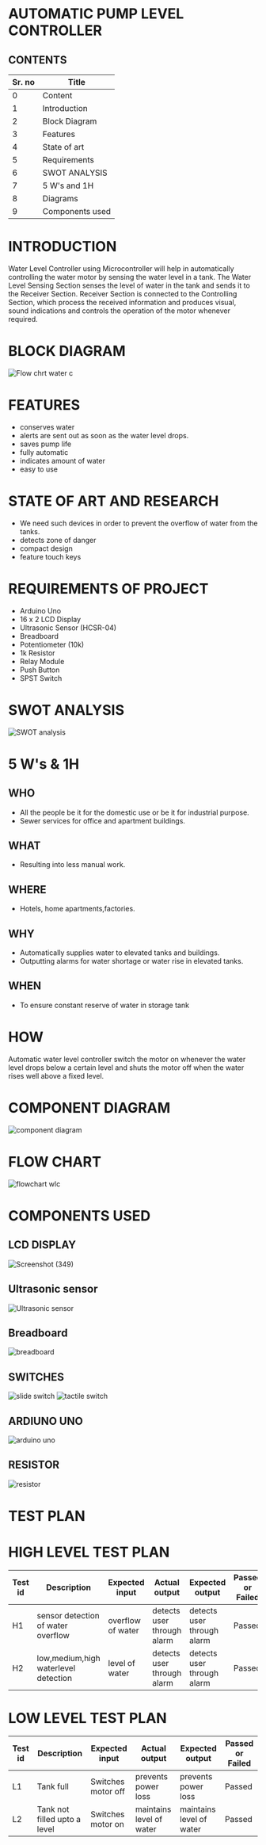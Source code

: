 # AUTOMATIC PUMP LEVEL CONTROLLER
 
 ## CONTENTS
 
|Sr. no| Title|
|--|--|
|0|Content|
|1|Introduction|
|2| Block Diagram |
|3| Features|
|4|State of art|
|5|Requirements|
|6| SWOT ANALYSIS|
|7| 5 W's and 1H|
|8|Diagrams|
|9|Components used|

# INTRODUCTION

Water Level Controller using Microcontroller will help in automatically controlling the water motor by sensing the water level in a tank.
The Water Level Sensing Section senses the level of water in the tank and sends it to the Receiver Section. Receiver Section is connected to the Controlling Section, which process the received information and produces visual, sound indications and controls the operation of the motor whenever required.

# BLOCK DIAGRAM

![Flow chrt water c](https://user-images.githubusercontent.com/98878326/155835327-cc645385-5126-416c-9789-02cc8731dbc2.png)

# FEATURES

* conserves water
* alerts are sent out as soon as the water level drops.
* saves pump life
* fully automatic
* indicates amount of water
* easy to use


# STATE OF ART AND RESEARCH

*  We need such devices in order to prevent the overflow of water from the tanks.
* detects zone of danger
* compact design
* feature touch keys


# REQUIREMENTS OF PROJECT 
   
   * Arduino Uno
   * 16 x 2 LCD Display
   * Ultrasonic Sensor (HCSR-04)
   * Breadboard
   * Potentiometer (10k)
   * 1k Resistor
   * Relay Module
   * Push Button
   * SPST Switch
   

# SWOT ANALYSIS

![SWOT analysis](https://user-images.githubusercontent.com/98878326/155833060-62e53bbf-dd9e-4ed2-b402-963c7061acf3.png)

# 5 W's & 1H

## WHO
  
   - All the people be it for the domestic use or be it for industrial purpose.
   - Sewer services for office and apartment buildings.
   
## WHAT

   - Resulting into less manual work.


## WHERE
 
  - Hotels, home apartments,factories.
   
## WHY
   
   * Automatically supplies water to elevated tanks and buildings.
   * Outputting alarms for water shortage or water rise in elevated tanks.

## WHEN 

   * To ensure constant reserve of water in storage tank


# HOW

Automatic water level controller switch the motor on whenever the water level drops below a certain level and shuts the motor off when the water rises well above a fixed level.


# COMPONENT DIAGRAM

![component diagram ](https://user-images.githubusercontent.com/98878326/155835228-0069be0f-8c12-4baf-969a-5a138d53d7a1.jpeg)

# FLOW CHART

![flowchart wlc](https://user-images.githubusercontent.com/98878326/155835250-a6eac639-8ed0-4bbc-8a87-b28eb65e1baa.png)



# COMPONENTS USED

## LCD DISPLAY
 ![Screenshot (349)](https://user-images.githubusercontent.com/98878326/157265248-e85f3de5-02d1-4e23-8001-2b9ce88b250a.png)

## Ultrasonic sensor
![Ultrasonic sensor](https://user-images.githubusercontent.com/98878326/157266475-efa41645-11cd-457c-94ac-e51231d28ef6.png)

## Breadboard

 ![breadboard](https://user-images.githubusercontent.com/98878326/157266462-8311028d-65bb-4b7b-ab14-4b010ea12151.png)
 
 ## SWITCHES
 ![slide switch](https://user-images.githubusercontent.com/98878326/157267997-783415b4-3ce3-4062-8fac-25fc197a1335.png)
![tactile switch](https://user-images.githubusercontent.com/98878326/157268002-cd54b4cf-3da2-4dce-8deb-dc0593250530.png)

## ARDIUNO UNO 
![arduino uno](https://user-images.githubusercontent.com/98878326/157268003-5a4d197d-abfd-458a-b790-28b40d8c74da.png)

## RESISTOR
![resistor](https://user-images.githubusercontent.com/98878326/157268005-64caf86d-23a7-4078-b430-acbcf6816a31.png)


# TEST PLAN

# HIGH LEVEL TEST PLAN

| Test id | Description      | Expected input | Actual output | Expected output | Passed or Failed |
| ------- | ------| --------------- |---------------|----------|--------|
|  H1     |sensor detection of water overflow        | overflow of water | detects user through alarm|detects user through alarm| Passed |
|  H2     |low,medium,high waterlevel detection       | level of water    | detects user through alarm|detects user through alarm| Passed |




# LOW LEVEL TEST PLAN 

| Test id |Description      | Expected input | Actual output |Expected output| Passed or Failed |      
|-------- |------| --------------- |  -------------|---------|--------|
| L1      |Tank full| Switches motor off | prevents power loss |prevents power loss | Passed |
| L2      | Tank not filled upto a level | Switches motor on |maintains level of water |maintains level of water | Passed|




